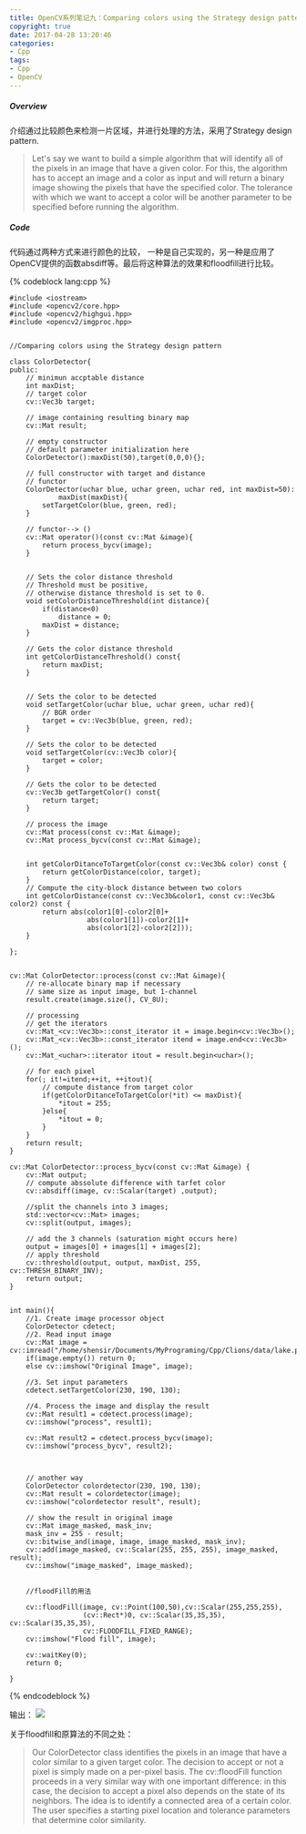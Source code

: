 ```yaml
---
title: OpenCV系列笔记九：Comparing colors using the Strategy design pattern
copyright: true
date: 2017-04-28 13:20:46
categories:
- Cpp
tags:
- Cpp
- OpenCV
---
```


##### Overview

介绍通过比较颜色来检测一片区域，并进行处理的方法，采用了Strategy design pattern.


>Let's say we want to build a simple algorithm that will identify all of the
pixels in an image that have a given color. For this, the algorithm has to
accept an image and a color as input and will return a binary image
showing the pixels that have the specified color. The tolerance with
which we want to accept a color will be another parameter to be
specified before running the algorithm.

##### Code

代码通过两种方式来进行颜色的比较， 一种是自己实现的，另一种是应用了OpenCV提供的函数absdiff等。最后将这种算法的效果和floodfill进行比较。


{% codeblock lang:cpp %}

    #include <iostream>
    #include <opencv2/core.hpp>
    #include <opencv2/highgui.hpp>
    #include <opencv2/imgproc.hpp>


    //Comparing colors using the Strategy design pattern

    class ColorDetector{
    public:
        // minimun accptable distance
        int maxDist;
        // target color
        cv::Vec3b target;

        // image containing resulting binary map
        cv::Mat result;

        // empty constructor
        // default parameter initialization here
        ColorDetector():maxDist(50),target(0,0,0){};

        // full constructor with target and distance
        // functor
        ColorDetector(uchar blue, uchar green, uchar red, int maxDist=50):
                maxDist(maxDist){
            setTargetColor(blue, green, red);
        }

        // functor--> ()
        cv::Mat operator()(const cv::Mat &image){
            return process_bycv(image);
        }


        // Sets the color distance threshold
        // Threshold must be positive,
        // otherwise distance threshold is set to 0.
        void setColorDistanceThreshold(int distance){
            if(distance<0)
                distance = 0;
            maxDist = distance;
        }

        // Gets the color distance threshold
        int getColorDistanceThreshold() const{
            return maxDist;
        }


        // Sets the color to be detected
        void setTargetColor(uchar blue, uchar green, uchar red){
            // BGR order
            target = cv::Vec3b(blue, green, red);
        }

        // Sets the color to be detected
        void setTargetColor(cv::Vec3b color){
            target = color;
        }

        // Gets the color to be detected
        cv::Vec3b getTargetColor() const{
            return target;
        }

        // process the image
        cv::Mat process(const cv::Mat &image);
        cv::Mat process_bycv(const cv::Mat &image);


        int getColorDitanceToTargetColor(const cv::Vec3b& color) const {
            return getColorDistance(color, target);
        }
        // Compute the city-block distance between two colors
        int getColorDistance(const cv::Vec3b&color1, const cv::Vec3b& color2) const {
            return abs(color1[0]-color2[0]+
                       abs(color1[1])-color2[1]+
                       abs(color1[2]-color2[2]));
        }

    };


    cv::Mat ColorDetector::process(const cv::Mat &image){
        // re-allocate binary map if necessary
        // same size as input image, but 1-channel
        result.create(image.size(), CV_8U);

        // processing
        // get the iterators
        cv::Mat_<cv::Vec3b>::const_iterator it = image.begin<cv::Vec3b>();
        cv::Mat_<cv::Vec3b>::const_iterator itend = image.end<cv::Vec3b>();
        cv::Mat_<uchar>::iterator itout = result.begin<uchar>();

        // for each pixel
        for(; it!=itend;++it, ++itout){
            // compute distance from target color
            if(getColorDitanceToTargetColor(*it) <= maxDist){
                *itout = 255;
            }else{
                *itout = 0;
            }
        }
        return result;
    }

    cv::Mat ColorDetector::process_bycv(const cv::Mat &image) {
        cv::Mat output;
        // compute abssolute difference with tarfet color
        cv::absdiff(image, cv::Scalar(target) ,output);

        //split the channels into 3 images;
        std::vector<cv::Mat> images;
        cv::split(output, images);

        // add the 3 channels (saturation might occurs here)
        output = images[0] + images[1] + images[2];
        // apply threshold
        cv::threshold(output, output, maxDist, 255, cv::THRESH_BINARY_INV);
        return output;
    }


    int main(){
        //1. Create image processor object
        ColorDetector cdetect;
        //2. Read input image
        cv::Mat image = cv::imread("/home/shensir/Documents/MyPrograming/Cpp/Clions/data/lake.png");
        if(image.empty()) return 0;
        else cv::imshow("Original Image", image);

        //3. Set input parameters
        cdetect.setTargetColor(230, 190, 130);

        //4. Process the image and display the result
        cv::Mat result1 = cdetect.process(image);
        cv::imshow("process", result1);

        cv::Mat result2 = cdetect.process_bycv(image);
        cv::imshow("process_bycv", result2);



        // another way
        ColorDetector colordetector(230, 190, 130);
        cv::Mat result = colordetector(image);
        cv::imshow("colordetector result", result);

        // show the result in original image
        cv::Mat image_masked, mask_inv;
        mask_inv = 255 - result;
        cv::bitwise_and(image, image, image_masked, mask_inv);
        cv::add(image_masked, cv::Scalar(255, 255, 255), image_masked, result);
        cv::imshow("image_masked", image_masked);


        //floodFill的用法

        cv::floodFill(image, cv::Point(100,50),cv::Scalar(255,255,255),
                      (cv::Rect*)0, cv::Scalar(35,35,35), cv::Scalar(35,35,35),
                      cv::FLOODFILL_FIXED_RANGE);
        cv::imshow("Flood fill", image);

        cv::waitKey(0);
        return 0;

    }


{% endcodeblock %}

输出：
![](http://blog-1252464519.costj.myqcloud.com/170427/9.png)



关于floodfill和原算法的不同之处：

>Our ColorDetector class identifies the pixels in an image that have a
color similar to a given target color. The decision to accept or not a pixel
is simply made on a per-pixel basis. The cv::floodFill function
proceeds in a very similar way with one important difference: in this
case, the decision to accept a pixel also depends on the state of its
neighbors. The idea is to identify a connected area of a certain color.
The user specifies a starting pixel location and tolerance parameters that
determine color similarity.








